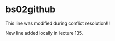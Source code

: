 # bs02github

This line was modified during conflict resolution!!!

New line added locally in lecture 135.
